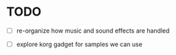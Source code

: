 # TODO

- [ ] re-organize how music and sound effects are handled
- [ ] explore korg gadget for samples we can use



